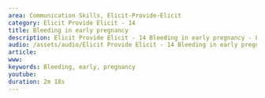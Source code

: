 ```yaml
---
area: Communication Skills, Elicit-Provide-Elicit
category: Elicit Provide Elicit - 14
title: Bleeding in early pregnancy
description: Elicit Provide Elicit - 14 Bleeding in early pregnancy - Laura
audio: /assets/audio/Elicit Provide Elicit - 14 Bleeding in early pregnancy - Laura - MQ.mp3
article: 
www: 
keywords: Bleeding, early, pregnancy
youtube: 
duration: 2m 18s
--- 
```

